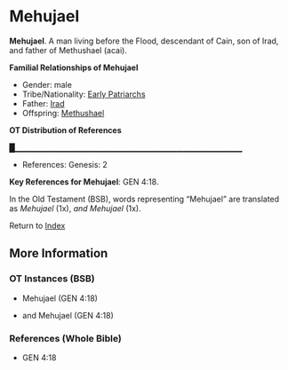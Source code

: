 # Mehujael
**Mehujael**. 
A man living before the Flood, descendant of Cain, son of Irad, and father of Methushael (acai). 




**Familial Relationships of Mehujael**


* Gender: male
* Tribe/Nationality: [Early Patriarchs](../../../groups/md/acai/Earlypatriarchs.md)
* Father: [Irad](Irad.md)
* Offspring: [Methushael](Methushael.md)


**OT Distribution of References**

█▁▁▁▁▁▁▁▁▁▁▁▁▁▁▁▁▁▁▁▁▁▁▁▁▁▁▁▁▁▁▁▁▁▁▁▁▁▁
* References: Genesis: 2



**Key References for Mehujael**: 
GEN 4:18. 


In the Old Testament (BSB), words representing “Mehujael” are translated as 
*Mehujael* (1x), *and Mehujael* (1x). 




Return to [Index](00-Index.md)

## More Information

### OT Instances (BSB)

* Mehujael (GEN 4:18)

* and Mehujael (GEN 4:18)



### References (Whole Bible)

* GEN 4:18



